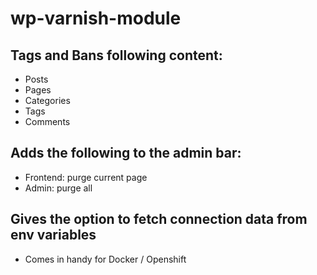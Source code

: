 # wp-varnish-module

## Tags and Bans following content:
- Posts
- Pages
- Categories
- Tags
- Comments

## Adds the following to the admin bar:
- Frontend: purge current page
- Admin: purge all

## Gives the option to fetch connection data from env variables
- Comes in handy for Docker / Openshift
